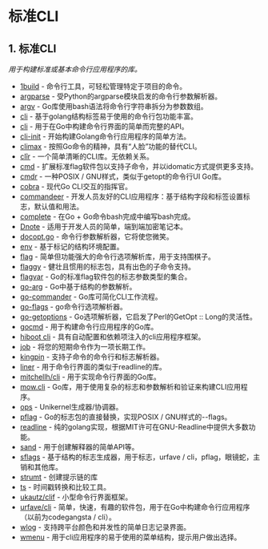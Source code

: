# 标准CLI

## 1. 标准CLI <a id="&#x6807;&#x51C6;cli"></a>

_用于构建标准或基本命令行应用程序的库。_

* [1build](https://github.com/gopinath-langote/1build) - 命令行工具，可轻松管理特定于项目的命令。
* [argparse](https://github.com/akamensky/argparse) - 受Python的argparse模块启发的命令行参数解析器。
* [argv](https://github.com/cosiner/argv) - Go库使用bash语法将命令行字符串拆分为参数数组。
* [cli](https://github.com/mkideal/cli) - 基于golang结构标签易于使用的命令行包功能丰富。
* [cli](https://github.com/teris-io/cli) - 用于在Go中构建命令行界面的简单而完整的API。
* [cli-init](https://github.com/tcnksm/gcli) - 开始构建Golang命令行应用程序的简单方法。
* [climax](http://github.com/tucnak/climax) - 按照Go命令的精神，具有“人脸”功能的替代CLI。
* [clîr](https://github.com/leaanthony/clir) - 一个简单清晰的CLI库。无依赖关系。
* [cmd](https://github.com/posener/cmd) - 扩展标准flag软件包以支持子命令，并以idomatic方式提供更多支持。
* [cmdr](https://github.com/hedzr/cmdr) - 一种POSIX / GNU样式，类似于getopt的命令行UI Go库。
* [cobra](https://github.com/spf13/cobra) - 现代Go CLI交互的指挥官。
* [commandeer](https://github.com/jaffee/commandeer) - 开发人员友好的CLI应用程序：基于结构字段和标签设置标志，默认值和用法。
* [complete](https://github.com/posener/complete) - 在Go + Go命令bash完成中编写bash完成。
* [Dnote](https://github.com/dnote/dnote) - 适用于开发人员的简单，端到端加密笔记本。
* [docopt.go](https://github.com/docopt/docopt.go) - 命令行参数解析器，它将使您微笑。
* [env](https://github.com/codingconcepts/env) - 基于标记的结构环境配置。
* [flag](https://github.com/cosiner/flag) - 简单但功能强大的命令行选项解析库，用于支持围棋子。
* [flaggy](https://github.com/integrii/flaggy) - 健壮且惯用的标志包，具有出色的子命令支持。
* [flagvar](https://github.com/sgreben/flagvar) - Go的标准flag软件包的标志参数类型的集合。
* [go-arg](https://github.com/alexflint/go-arg) - Go中基于结构的参数解析。
* [go-commander](https://github.com/yitsushi/go-commander) - Go库可简化CLI工作流程。
* [go-flags](https://github.com/jessevdk/go-flags) - go命令行选项解析器。
* [go-getoptions](https://github.com/DavidGamba/go-getoptions) - Go选项解析器，它启发了Perl的GetOpt :: Long的灵活性。
* [gocmd](https://github.com/devfacet/gocmd) - 用于构建命令行应用程序的Go库。
* [hiboot cli](https://github.com/hidevopsio/hiboot/tree/master/pkg/app/cli) - 具有自动配置和依赖项注入的cli应用程序框架。
* [job](https://github.com/liujianping/job) - 将您的短期命令作为一项长期工作。
* [kingpin](https://github.com/alecthomas/kingpin) - 支持子命令的命令行和标志解析器。
* [liner](https://github.com/peterh/liner) - 用于命令行界面的类似于readline的库。
* [mitchellh/cli](https://github.com/mitchellh/cli) - 用于实现命令行界面的Go库。
* [mow.cli](https://github.com/jawher/mow.cli) - Go库，用于使用复杂的标志和参数解析和验证来构建CLI应用程序。
* [ops](https://github.com/nanovms/ops) - Unikernel生成器/协调器。
* [pflag](https://github.com/spf13/pflag) - Go的标志包的直接替换，实现POSIX / GNU样式的--flags。
* [readline](https://github.com/chzyer/readline) - 纯的golang实现，根据MIT许可在GNU-Readline中提供大多数功能。
* [sand](https://github.com/Zaba505/sand) - 用于创建解释器的简单API等。
* [sflags](https://github.com/octago/sflags) - 基于结构的标志生成器，用于标志，urfave / cli，pflag，眼镜蛇，主销和其他库。
* [strumt](https://github.com/antham/strumt) - 创建提示链的库
* [ts](https://github.com/liujianping/ts) - 时间戳转换和比较工具。
* [ukautz/clif](https://github.com/ukautz/clif) - 小型命令行界面框架。
* [urfave/cli](https://github.com/urfave/cli) - 简单，快速，有趣的软件包，用于在Go中构建命令行应用程序（以前为codegangsta / cli）。
* [wlog](https://github.com/dixonwille/wlog) - 支持跨平台颜色和并发性的简单日志记录界面。
* [wmenu](https://github.com/dixonwille/wmenu) - 用于cli应用程序的易于使用的菜单结构，提示用户做出选择。

